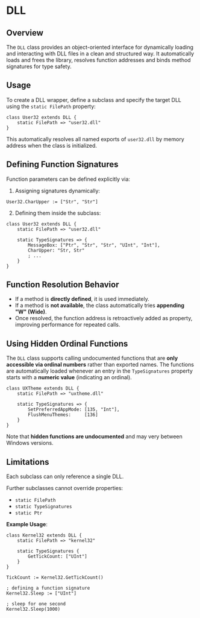 # DLL

## Overview

The `DLL` class provides an object-oriented interface for dynamically
loading and interacting with DLL files in a clean and structured way.
It automatically loads and frees the library, resolves function addresses
and binds method signatures for type safety.

## Usage

To create a DLL wrapper, define a subclass and specify the target DLL using
the `static FilePath` property:

```ahk
class User32 extends DLL {
    static FilePath => "user32.dll"
}
```

This automatically resolves all named exports of `user32.dll` by memory
address when the class is initialized.

## Defining Function Signatures

Function parameters can be defined explicitly via:

1. Assigning signatures dynamically:

```ahk
User32.CharUpper := ["Str", "Str"]
```

2. Defining them inside the subclass:

```ahk
class User32 extends DLL {
    static FilePath => "user32.dll"

    static TypeSignatures => {
        MessageBox: ["Ptr", "Str", "Str", "UInt", "Int"],
        CharUpper: "Str, Str"
        ; ...
    }
}
```

## Function Resolution Behavior

- If a method is **directly defined**, it is used immediately.
- If a method is **not available**, the class automatically 
  tries **appending "W" (Wide)**.
- Once resolved, the function address is retroactively added as property,
  improving performance for repeated calls.

## Using Hidden Ordinal Functions

The `DLL` class supports calling undocumented functions that are **only
accessible via ordinal numbers** rather than exported names. The functions
are automatically loaded whenever an entry in the `TypeSignatures` property
starts with a **numeric value** (indicating an ordinal).

```ahk
class UXTheme extends DLL {
    static FilePath => "uxtheme.dll"

    static TypeSignatures => {
        SetPreferredAppMode: [135, "Int"],
        FlushMenuThemes:     [136]
    }
}
```

Note that **hidden functions are undocumented** and may very between Windows
versions.

## Limitations

Each subclass can only reference a single DLL.

Further subclasses cannot override properties:

- `static FilePath`
- `static TypeSignatures`
- `static Ptr`

**Example Usage**:

```ahk
class Kernel32 extends DLL {
    static FilePath => "kernel32"

    static TypeSignatures {
        GetTickCount: ["UInt"]
    }
}

TickCount := Kernel32.GetTickCount()

; defining a function signature
Kernel32.Sleep := ["UInt"]

; sleep for one second
Kernel32.Sleep(1000)
```
